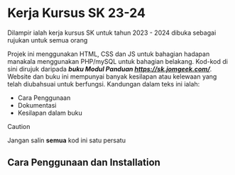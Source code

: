 # Kerja Kursus SK 23-24
Dilampir ialah kerja kursus SK untuk tahun 2023 - 2024 dibuka sebagai rujukan untuk semua orang

Projek ini menggunakan HTML, CSS dan JS untuk bahagian hadapan manakala menggunakan PHP/mySQL untuk bahagian belakang. Kod-kod di sini dirujuk daripada ***buku Modul Panduan https://sk.jomgeek.com/***. Website dan buku ini mempunyai banyak kesilapan atau kelewaan yang telah diubahsuai untuk berfungsi. Kandungan dalam teks ini ialah:
- Cara Penggunaan
- Dokumentasi
- Kesilapan dalam buku

> [!CAUTION]
> Jangan salin **semua** kod ini satu persatu

## Cara Penggunaan dan Installation
